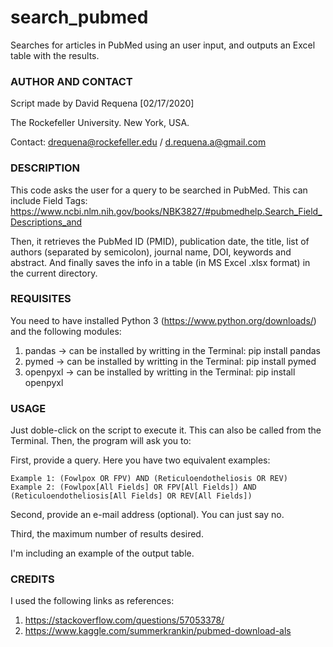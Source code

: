 # search_pubmed
Searches for articles in PubMed using an user input, and outputs an Excel table with the results.


### AUTHOR AND CONTACT
Script made by David Requena [02/17/2020]

The Rockefeller University. New York, USA.

Contact: drequena@rockefeller.edu / d.requena.a@gmail.com


### DESCRIPTION
This code asks the user for a query to be searched in PubMed. This can include Field Tags:
https://www.ncbi.nlm.nih.gov/books/NBK3827/#pubmedhelp.Search_Field_Descriptions_and

Then, it retrieves the PubMed ID (PMID), publication date, the title,
list of authors (separated by semicolon), journal name, DOI, keywords and abstract.
And finally saves the info in a table (in MS Excel .xlsx format) in the current directory.


### REQUISITES
You need to have installed Python 3 (https://www.python.org/downloads/) and the following modules:

1. pandas -> can be installed by writting in the Terminal: pip install pandas
2. pymed -> can be installed by writting in the Terminal: pip install pymed
3. openpyxl -> can be installed by writting in the Terminal: pip install openpyxl


### USAGE
Just doble-click on the script to execute it. This can also be called from the Terminal.
Then, the program will ask you to:

First, provide a query. Here you have two equivalent examples:

    Example 1: (Fowlpox OR FPV) AND (Reticuloendotheliosis OR REV)
    Example 2: (Fowlpox[All Fields] OR FPV[All Fields]) AND (Reticuloendotheliosis[All Fields] OR REV[All Fields])

Second, provide an e-mail address (optional). You can just say no.

Third, the maximum number of results desired.

I'm including an example of the output table.

### CREDITS
I used the following links as references:

1. https://stackoverflow.com/questions/57053378/
2. https://www.kaggle.com/summerkrankin/pubmed-download-als
